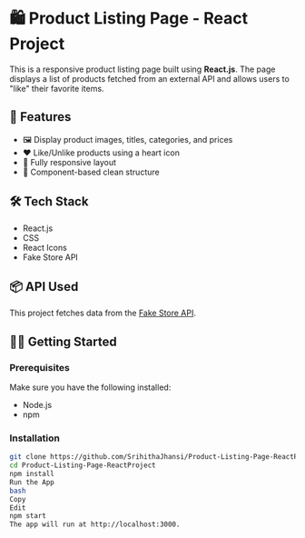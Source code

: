 # 🛍️ Product Listing Page - React Project

This is a responsive product listing page built using **React.js**. The page displays a list of products fetched from an external API and allows users to "like" their favorite items.

## 🚀 Features

- 🖼️ Display product images, titles, categories, and prices
- ❤️ Like/Unlike products using a heart icon
- 📱 Fully responsive layout
- 🔄 Component-based clean structure

## 🛠️ Tech Stack

- React.js
- CSS
- React Icons
- Fake Store API

## 📦 API Used

This project fetches data from the [Fake Store API](https://fakestoreapi.com/products).





## 🧑‍💻 Getting Started

### Prerequisites

Make sure you have the following installed:
- Node.js
- npm

### Installation

```bash
git clone https://github.com/SrihithaJhansi/Product-Listing-Page-ReactProject.git
cd Product-Listing-Page-ReactProject
npm install
Run the App
bash
Copy
Edit
npm start
The app will run at http://localhost:3000.

